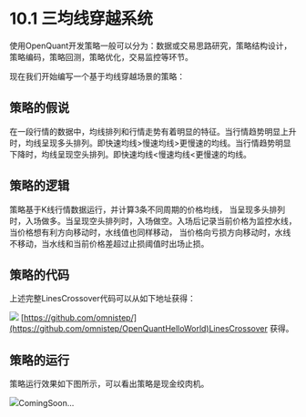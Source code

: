 # 10.1 三均线穿越系统

使用OpenQuant开发策略一般可以分为：数据或交易思路研究，策略结构设计，策略编码，策略回测，策略优化，交易监控等环节。

现在我们开始编写一个基于均线穿越场景的策略：

## 策略的假说

在一段行情的数据中，均线排列和行情走势有着明显的特征。当行情趋势明显上升时，均线呈现多头排列。即快速均线&gt;慢速均线&gt;更慢速的均线。当行情趋势明显下降时，均线呈现空头排列。即快速均线&lt;慢速均线&lt;更慢速的均线。

## 策略的逻辑

策略基于K线行情数据运行，并计算3条不同周期的价格均线， 当呈现多头排列时，入场做多。当呈现空头排列时，入场做空。入场后记录当前价格为监控水线，当价格想有利方向移动时，水线值也同样移动， 当价格向亏损方向移动时，水线不移动，当水线和当前价格差超过止损阈值时出场止损。

## 策略的代码

上述完整LinesCrossover代码可以从如下地址获得：

![](../.gitbook/assets/icon_book.png) [https://github.com/omnistep/](https://github.com/omnistep/OpenQuantHelloWorld)LinesCrossover 获得。

## 策略的运行

策略运行效果如下图所示，可以看出策略是现金绞肉机。

![](../.gitbook/assets/linescrossovershow.png)ComingSoon...

